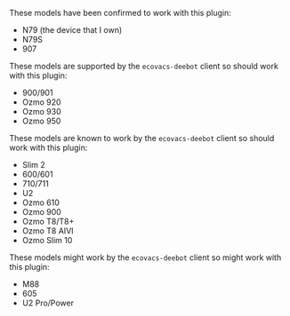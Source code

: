 These models have been confirmed to work with this plugin:
* N79 (the device that I own)
* N79S
* 907

These models are supported by the `ecovacs-deebot` client so should work with this plugin:

* 900/901
* Ozmo 920
* Ozmo 930
* Ozmo 950

These models are known to work by the `ecovacs-deebot` client so should work with this plugin:

* Slim 2
* 600/601
* 710/711
* U2
* Ozmo 610
* Ozmo 900
* Ozmo T8/T8+
* Ozmo T8 AIVI
* Ozmo Slim 10

These models might work by the `ecovacs-deebot` client so might work with this plugin:

* M88
* 605
* U2 Pro/Power